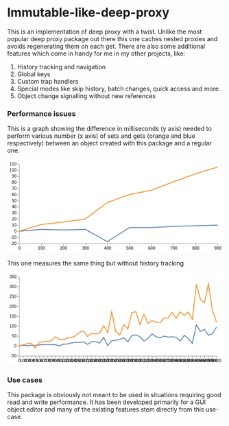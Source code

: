 # Immutable-like-deep-proxy

This is an implementation of deep proxy with a twist. Unlike the most popular deep proxy package out there this one caches nested proxies and avoids regenerating them on each get. There are also some additional features which come in handy for me in my other projects, like:

1. History tracking and navigation
1. Global keys
1. Custom trap handlers
1. Special modes like skip history, batch changes, quick access and more.
1. Object change signalling without new references

### Performance issues

This is a graph showing the difference in milliseconds (y axis) needed to perform various number (x axis) of sets and gets (orange and blue respectively) between an object created with this package and a regular one.

![withHistory](withHistory.png 'With History')

This one measures the same thing but without history tracking

![withoutHistory](withoutHistory.png 'Without History')

### Use cases

This package is obviously not meant to be used in situations requiring good read and write performance. It has been developed primarily for a GUI object editor and many of the existing features stem directly from this use-case.
